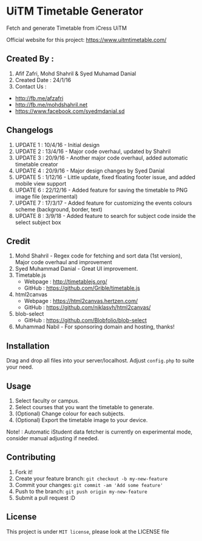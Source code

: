 
# UiTM Timetable Generator
Fetch and generate Timetable from iCress UiTM

Official website for this project: https://www.uitmtimetable.com/

## Created By :
1. Afif Zafri, Mohd Shahril & Syed Muhamad Danial
2. Created Date : 24/1/16
3. Contact Us :
  - http://fb.me/afzafri
  - http://fb.me/mohdshahril.net
  - https://www.facebook.com/syedmdanial.sd

## Changelogs
1. UPDATE 1 : 10/4/16 - Initial design
2. UPDATE 2 : 13/4/16 - Major code overhaul, updated by Shahril
3. UPDATE 3 : 20/9/16 - Another major code overhaul, added automatic timetable creator
4. UPDATE 4 : 20/9/16 - Major design changes by Syed Danial
5. UPDATE 5 : 1/12/16 - Little update, fixed floating footer issue, and added mobile view support
6. UPDATE 6 : 22/12/16 - Added feature for saving the timetable to PNG image file (experimental)
7. UPDATE 7 : 17/3/17 - Added feature for customizing the events colours scheme (background, border, text)
8. UPDATE 8 : 3/9/18 - Added feature to search for subject code inside the select subject box


## Credit
1. Mohd Shahril - Regex code for fetching and sort data (1st version), Major code overhaul and improvement
2. Syed Muhammad Danial - Great UI improvement.
3. Timetable.js
   - Webpage : http://timetablejs.org/
   - GitHub : https://github.com/Grible/timetable.js
4. html2canvas
   - Webpage : https://html2canvas.hertzen.com/
   - GitHub : https://github.com/niklasvh/html2canvas/
5. blob-select
   - GitHub : https://github.com/Blobfolio/blob-select
6. Muhammad Nabil - For sponsoring domain and hosting, thanks!

## Installation

Drag and drop all files into your server/localhost.
Adjust `config.php` to suite your need.

## Usage

1. Select faculty or campus.
2. Select courses that you want the timetable to generate.
3. (Optional) Change colour for each subjects.
4. (Optional) Export the timetable image to your device.

Note! : Automatic iStudent data fetcher is currently on experimental mode, consider manual adjusting if needed.

## Contributing

1. Fork it!
2. Create your feature branch: `git checkout -b my-new-feature`
3. Commit your changes: `git commit -am 'Add some feature'`
4. Push to the branch: `git push origin my-new-feature`
5. Submit a pull request :D

## License

This project is under ```MIT license```, please look at the LICENSE file

